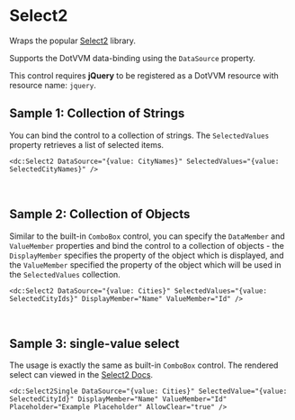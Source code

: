# Select2

Wraps the popular [Select2](https://select2.github.io/) library. 

Supports the DotVVM data-binding using the `DataSource` property. 

This control requires **jQuery** to be registered as a DotVVM resource with resource name: `jquery`.


## Sample 1: Collection of Strings

You can bind the control to a collection of strings. The `SelectedValues` property retrieves a list of selected items.

```DOTHTML
<dc:Select2 DataSource="{value: CityNames}" SelectedValues="{value: SelectedCityNames}" />
```

<br />

## Sample 2: Collection of Objects

Similar to the built-in `ComboBox` control, you can specify the `DataMember` and `ValueMember` properties and bind the control to a collection of objects - the `DisplayMember` specifies the property of the object 
which is displayed, and the `ValueMember` specified the property of the object which will be used in the `SelectedValues` collection.

```DOTHTML
<dc:Select2 DataSource="{value: Cities}" SelectedValues="{value: SelectedCityIds}" DisplayMember="Name" ValueMember="Id" />
```

<br />

## Sample 3: single-value select

The usage is exactly the same as built-in `ComboBox` control. The rendered select can viewed in the [Select2 Docs](https://select2.org/getting-started/basic-usage#single-select-boxes).

```DOTHTML
<dc:Select2Single DataSource="{value: Cities}" SelectedValue="{value: SelectedCityId}" DisplayMember="Name" ValueMember="Id" Placeholder="Example Placeholder" AllowClear="true" />
```